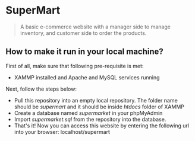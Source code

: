 # SuperMart

>A basic e-commerce website with a manager side to manage inventory, and customer side to order the products.

## How to make it run in your local machine?

First of all, make sure that following pre-requisite is met:

- XAMMP installed and Apache and MySQL services running

Next, follow the steps below:

- Pull this repository into an empty local repository. The folder name should be _supermart_ and it should be inside _htdocs_ folder of XAMMP
- Create a database named _supermarket_ in your phpMyAdmin
- Import _supermarket.sql_ from the repository into the database.
- That's it! Now you can access this website by entering the following url into your browser: localhost/supermart